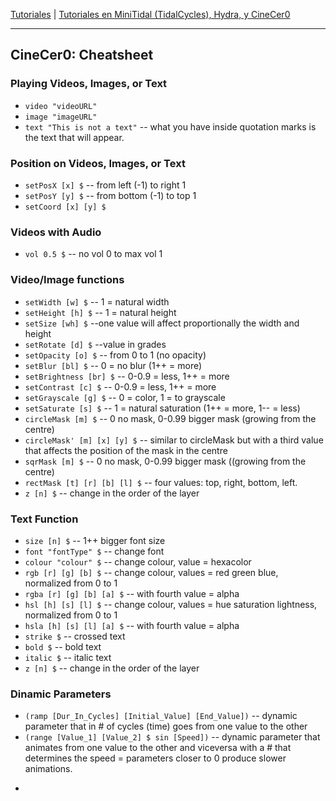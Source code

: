 
[Tutoriales](../README.md) | [Tutoriales en MiniTidal (TidalCycles), Hydra, y CineCer0](README.md)    

-------------------------------------------------------------------------------  

## CineCer0: Cheatsheet

### Playing Videos, Images, or Text

+ `video "videoURL"`
+ `image "imageURL"`
+ `text "This is not a text"` -- what you have inside quotation marks is the text that will appear.

###  Position on Videos, Images, or Text

+ `setPosX [x] $` -- from left (-1) to right 1
+ `setPosY [y] $` -- from bottom (-1) to top 1
+ `setCoord [x] [y] $`

###  Videos with Audio

+ `vol 0.5 $` -- no vol 0 to max vol 1

###  Video/Image functions

+ `setWidth [w] $` -- 1 = natural width
+ `setHeight [h] $` -- 1 = natural height
+ `setSize [wh] $` --one value will affect proportionally the width and height
+ `setRotate [d] $` --value in grades
+ `setOpacity [o] $` -- from 0 to 1 (no opacity)
+ `setBlur [bl] $` -- 0 = no blur (1++ = more)
+ `setBrightness [br] $` -- 0-0.9 = less, 1++ = more
+ `setContrast [c] $` -- 0-0.9 = less, 1++ = more
+ `setGrayscale [g] $` -- 0 = color, 1 = to grayscale
+ `setSaturate [s] $` -- 1 = natural saturation (1++ = more, 1-- = less)
+ `circleMask [m] $` -- 0 no mask, 0-0.99 bigger mask (growing from the centre)
+ `circleMask' [m] [x] [y] $` -- similar to circleMask but with a third value that affects the position of the mask in the centre
+ `sqrMask [m] $` -- 0 no mask, 0-0.99 bigger mask ((growing from the centre)
+ `rectMask [t] [r] [b] [l] $` -- four values: top, right, bottom, left.
+ `z [n] $` -- change in the order of the layer

###  Text Function

+ `size [n] $` -- 1++ bigger font size
+ `font "fontType" $` -- change font
+ `colour "colour" $` -- change colour, value = hexacolor
+ `rgb [r] [g] [b] $` -- change colour, values = red green blue, normalized from 0 to 1
+ `rgba [r] [g] [b] [a] $` -- with fourth value = alpha
+ `hsl [h] [s] [l] $` -- change colour, values = hue saturation lightness, normalized from 0 to 1
+ `hsla [h] [s] [l] [a] $` -- with fourth value = alpha
+ `strike $` -- crossed text
+ `bold $` -- bold text
+ `italic $` -- italic text
+ `z [n] $` -- change in the order of the layer

###  Dinamic Parameters

+ `(ramp [Dur_In_Cycles] [Initial_Value] [End_Value])` -- dynamic parameter that in # of cycles (time) goes from one value to the other
+ `(range [Value_1] [Value_2] $ sin [Speed])` -- dynamic parameter that animates from one value to the other and viceversa with a # that determines the speed = parameters closer to 0 produce slower animations.


-
